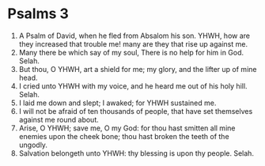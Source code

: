 ﻿# Psalms 3
1. A Psalm of David, when he fled from Absalom his son. YHWH, how are they increased that trouble me! many are they that rise up against me. 
2. Many there be which say of my soul, There is no help for him in God. Selah. 
3. But thou, O YHWH, art a shield for me; my glory, and the lifter up of mine head. 
4. I cried unto YHWH with my voice, and he heard me out of his holy hill. Selah. 
5. I laid me down and slept; I awaked; for YHWH sustained me. 
6. I will not be afraid of ten thousands of people, that have set themselves against me round about. 
7. Arise, O YHWH; save me, O my God: for thou hast smitten all mine enemies upon the cheek bone; thou hast broken the teeth of the ungodly. 
8. Salvation belongeth unto YHWH: thy blessing is upon thy people. Selah. 
